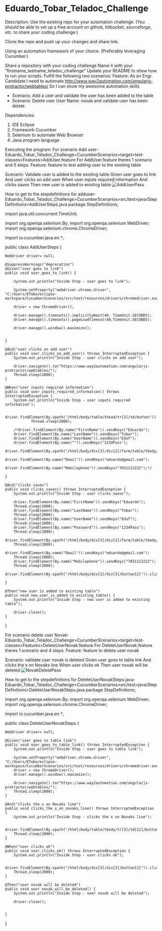 # Eduardo_Tobar_Teladoc_Challenge

Description: Use the existing repo for your automation challenge. (You should be able to set up a free account on github, bitbucket, sourceforge, etc. to share your coding challenge.)

Clone the repo and push up your changes and share link.

Using an automation framework of your choice. (Preferably leveraging Cucumber.)

Share a repository with your coding challenge
Name it with your "firstname_lastname_teladoc_challenge"
Update your README to show how to run your scripts.
Fulfill the following two scenarios:
Feature:
As an Engr. Candidate
I need to automate http://www.way2automation.com/angularjs-protractor/webtables/ 
So I can show my awesome automation skills

  - Scenario: Add a user and validate the user has been added to the table
  - Scenario: Delete user User Name: novak and validate user has been delete

Dependencies: 
1. IDE Eclipse
2. Framework Cucumber 
3. Selenium to automate Web Browser 
4. Java program language 

Executing the program:
For scenario Add user- Eduardo_Tobar_Teladoc_Challenge>CucumberScenarios>target>test-classes>Features>AddUser.feature
For AddUser.feature theres 1 scenario and 5 steps.
  Feature: feature to test adding user to the existing table

  Scenario: Validate user is added to the existing table
    Given user goes to link
    And user clicks on add user
    When user inputs required information
    And clicks saves
    Then new user is added to existing table
![AddUserPass](https://user-images.githubusercontent.com/93138962/140382110-0bedd00c-bbf0-4261-a9ba-ff3a9a745c42.png)

How to get to the stepdefinitions for adduser-
Eduardo_Tobar_Teladoc_Challenge>CucumberScenarios>src/test>java/StepDefinitions>AddUserSteps.java
package StepDefinitions;

import java.util.concurrent.TimeUnit;

import org.openqa.selenium.By;
import org.openqa.selenium.WebDriver;
import org.openqa.selenium.chrome.ChromeDriver;

import io.cucumber.java.en.*;

public class AddUserSteps {

	WebDriver driver= null;

	@SuppressWarnings("deprecation")
	@Given("user goes to link")
	public void user_goes_to_link() {

		System.out.println("Inside Step - user goes to link");

		System.setProperty("webdriver.chrome.driver", "C:/Users/EToba/eclipse-workspace/CucumberScenarios/src/test/resources/drivers/chromedriver.exe");

		driver = new ChromeDriver();
		
		driver.manage().timeouts().implicitlyWait(40, TimeUnit.SECONDS);
		driver.manage().timeouts().pageLoadTimeout(40,TimeUnit.SECONDS);
		
		driver.manage().window().maximize();
		

	}

	@And("user clicks on add user")
	public void user_clicks_on_add_user() throws InterruptedException {
		System.out.println("Inside Step - user clicks on add user");
		
		driver.navigate().to("https://www.way2automation.com/angularjs-protractor/webtables/");
		Thread.sleep(2000);
	}

	@When("user inputs required information")
	public void user_inputs_required_information() throws InterruptedException {
		System.out.println("Inside Step - user inputs required information");
		
		driver.findElement(By.xpath("/html/body/table/thead/tr[2]/td/button")).click();
				Thread.sleep(2000);

		/*driver.findElement(By.name("FirstName")).sendKeys("Eduardo");
		driver.findElement(By.name("LastName")).sendKeys("Tobar");
		driver.findElement(By.name("UserName")).sendKeys("EduT");
		driver.findElement(By.name("")).sendKeys("1234Pass");
		driver.findElement(By.xpath("/html/body/div[3]/div[2]/form/table/tbody/tr[6]/td[2]/select/option[2]")).click();
		driver.findElement(By.name("Email")).sendKeys("eduardo@gmail.com");
		driver.findElement(By.name("Mobilephone")).sendKeys("7031112222");*/

	}

	@And("clicks saves")
	public void clicks_saves() throws InterruptedException {
		System.out.println("Inside Step - user clicks saves");
		
		driver.findElement(By.name("FirstName")).sendKeys("Eduardo");
		Thread.sleep(2000);
		driver.findElement(By.name("LastName")).sendKeys("Tobar");
		Thread.sleep(2000);
		driver.findElement(By.name("UserName")).sendKeys("EduT");
		Thread.sleep(2000);
		driver.findElement(By.name("Password")).sendKeys("1234Pass");
		Thread.sleep(2000);
		driver.findElement(By.xpath("/html/body/div[3]/div[2]/form/table/tbody/tr[6]/td[2]/select/option[2]")).click();
		Thread.sleep(2000);
		driver.findElement(By.name("Email")).sendKeys("eduardo@gmail.com");
		Thread.sleep(2000);
		driver.findElement(By.name("Mobilephone")).sendKeys("7031112222");
		Thread.sleep(2000);
		driver.findElement(By.xpath("/html/body/div[3]/div[3]/button[2]")).click();
		
	}

	@Then("new user is added to existing table")
	public void new_user_is_added_to_existing_table() {
		System.out.println("Inside Step - new user is added to existing table");
		
		driver.close();
	}

}

For scenario delete user Novak- Eduardo_Tobar_Teladoc_Challenge>CucumberScenarios>target>test-classes>Features>DeleteUserNovak.feature
For DeleteUserNovak.feature theres 1 scenario and 4 steps.
Feature: feature to delete user novak

  Scenario: validate user novak is deleted
    Given user goes to table link
    And clicks the x on Novaks line
    When user clicks ok
    Then user novak will be deleted
    ![NovakDeletePass](https://user-images.githubusercontent.com/93138962/140382960-0e622938-e02f-491e-b064-fda2e09134ea.png)
    
  How to get to the stepdefinitions for DeleteUserNovakSteps.java-
Eduardo_Tobar_Teladoc_Challenge>CucumberScenarios>src/test>java/StepDefinitions>DeleteUserNovakSteps.java
package StepDefinitions;

import org.openqa.selenium.By;
import org.openqa.selenium.WebDriver;
import org.openqa.selenium.chrome.ChromeDriver;

import io.cucumber.java.en.*;

public class DeleteUserNovakSteps {
	
	WebDriver driver= null;

	@Given("user goes to table link")
	public void user_goes_to_table_link() throws InterruptedException {
		System.out.println("Inside Step - user goes to table link");
		
		System.setProperty("webdriver.chrome.driver", "C:/Users/EToba/eclipse-workspace/CucumberScenarios/src/test/resources/drivers/chromedriver.exe");
		driver = new ChromeDriver();
		driver.manage().window().maximize();
		
		driver.navigate().to("https://www.way2automation.com/angularjs-protractor/webtables/");
		Thread.sleep(2000);
	}

	@And("clicks the x on Novaks line")
	public void clicks_the_x_on_novaks_line() throws InterruptedException {
		System.out.println("Inside Step - clicks the x on Novaks line");
		
		driver.findElement(By.xpath("/html/body/table/tbody/tr[3]/td[11]/button/i")).click();
		Thread.sleep(2000);
	}

	@When("user clicks ok")
	public void user_clicks_ok() throws InterruptedException {
		System.out.println("Inside Step - user clicks ok");
		
		driver.findElement(By.xpath("/html/body/div[3]/div[3]/button[2]")).click();
		Thread.sleep(2000);
	}

	@Then("user novak will be deleted")
	public void user_novak_will_be_deleted() {
		System.out.println("Inside Step - user novak will be deleted");
		
		driver.close();
		
	
	}

}

    
